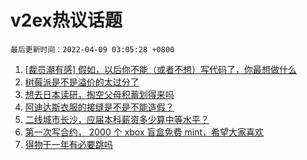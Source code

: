 # v2ex热议话题

`最后更新时间：2022-04-09 03:05:28 +0800`

1. [[裁员潮有感] 假如，以后你不能（或者不想）写代码了，你最想做什么](https://www.v2ex.com/t/845618)
1. [树莓派是不是溢价的太过分了](https://www.v2ex.com/t/845631)
1. [想去日本读研，掏空父母积蓄划得来吗](https://www.v2ex.com/t/845765)
1. [阿迪达斯衣服的接缝是不是不能造假？](https://www.v2ex.com/t/845640)
1. [二线城市长沙，应届本科薪资多少算中等水平？](https://www.v2ex.com/t/845705)
1. [第一次写合约， 2000 个 xbox 盲盒免费 mint，希望大家喜欢](https://www.v2ex.com/t/845641)
1. [得物干一年有必要跳吗](https://www.v2ex.com/t/845607)

